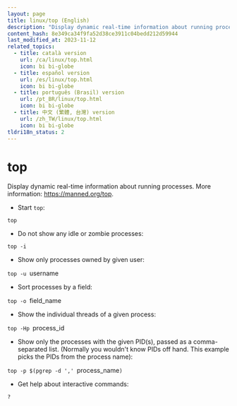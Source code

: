 ```yaml
---
layout: page
title: linux/top (English)
description: "Display dynamic real-time information about running processes."
content_hash: 8e349ca34f9fa52d38ce3911c04bedd212d59944
last_modified_at: 2023-11-12
related_topics:
  - title: català version
    url: /ca/linux/top.html
    icon: bi bi-globe
  - title: español version
    url: /es/linux/top.html
    icon: bi bi-globe
  - title: português (Brasil) version
    url: /pt_BR/linux/top.html
    icon: bi bi-globe
  - title: 中文 (繁體, 台灣) version
    url: /zh_TW/linux/top.html
    icon: bi bi-globe
tldri18n_status: 2
---
```

# top

Display dynamic real-time information about running processes.
More information: <https://manned.org/top>.

- Start `top`:

`top`

- Do not show any idle or zombie processes:

`top -i`

- Show only processes owned by given user:

`top -u `<span class="tldr-var badge badge-pill bg-dark-lm bg-white-dm text-white-lm text-dark-dm font-weight-bold">username</span>

- Sort processes by a field:

`top -o `<span class="tldr-var badge badge-pill bg-dark-lm bg-white-dm text-white-lm text-dark-dm font-weight-bold">field_name</span>

- Show the individual threads of a given process:

`top -Hp `<span class="tldr-var badge badge-pill bg-dark-lm bg-white-dm text-white-lm text-dark-dm font-weight-bold">process_id</span>

- Show only the processes with the given PID(s), passed as a comma-separated list. (Normally you wouldn't know PIDs off hand. This example picks the PIDs from the process name):

`top -p $(pgrep -d ',' `<span class="tldr-var badge badge-pill bg-dark-lm bg-white-dm text-white-lm text-dark-dm font-weight-bold">process_name</span>`)`

- Get help about interactive commands:

`?`
